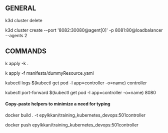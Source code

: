 
<h2>GENERAL</h2>

k3d cluster delete

k3d cluster create --port '8082:30080@agent[0]' -p 8081:80@loadbalancer --agents 2


<h2>COMMANDS</h2>

k apply -k .

k apply -f manifests/dummyResource.yaml

kubectl logs $(kubectl get pod -l app=controller -o=name) controller

kubectl port-forward $(kubectl get pod -l app=controller -o=name) 8080


<h4>Copy-paste helpers to minimize a need for typing</h4>

docker build . -t epylkkan/training_kubernetes_devops:501controller

docker push epylkkan/training_kubernetes_devops:501controller

